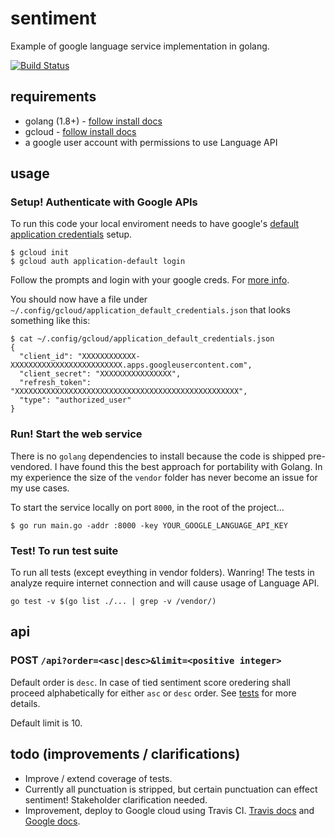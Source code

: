 # sentiment

Example of google language service implementation in golang.

[![Build Status](https://travis-ci.org/smaxwellstewart/sentiment.svg?branch=master)](https://travis-ci.org/smaxwellstewart/sentiment)


## requirements

- golang (1.8+) - [follow install docs](https://golang.org/doc/install)
- gcloud - [follow install docs](https://cloud.google.com/sdk/gcloud/)
- a google user account with permissions to use Language API

## usage

### Setup! Authenticate with Google APIs

To run this code your local enviroment needs to have google's [default application credentials](https://developers.google.com/identity/protocols/application-default-credentials) setup.

```
$ gcloud init
$ gcloud auth application-default login
```

Follow the prompts and login with your google creds. For [more info](https://cloud.google.com/ml-engine/docs/command-line).

You should now have a file under `~/.config/gcloud/application_default_credentials.json` that looks something like this:

```
$ cat ~/.config/gcloud/application_default_credentials.json
{
  "client_id": "XXXXXXXXXXXX-XXXXXXXXXXXXXXXXXXXXXXXXX.apps.googleusercontent.com",
  "client_secret": "XXXXXXXXXXXXXXXX",
  "refresh_token": "XXXXXXXXXXXXXXXXXXXXXXXXXXXXXXXXXXXXXXXXXXXXXXXXXX",
  "type": "authorized_user"
}
```

### Run! Start the web service

There is no `golang` dependencies to install because the code is shipped pre-vendored. I have found this the best approach for portability with Golang. In my experience the size of the `vendor` folder has never become an issue for my use cases.

To start the service locally on port `8000`, in the root of the project...

```
$ go run main.go -addr :8000 -key YOUR_GOOGLE_LANGUAGE_API_KEY
```

### Test! To run test suite

To run all tests (except eveything in vendor folders). Wanring!
The tests in analyze require internet connection and will cause usage of Language API.

```
go test -v $(go list ./... | grep -v /vendor/)
```
## api

### **POST** `/api?order=<asc|desc>&limit=<positive integer>`

Default order is `desc`.
In case of tied sentiment score oredering shall proceed alphabetically for either `asc` or `desc` order. See [tests](https://github.com/smaxwellstewart/sentiment/blob/master/word/sort_test.go) for more details.

Default limit is 10.


## todo (improvements / clarifications)

- Improve / extend coverage of tests.
- Currently all punctuation is stripped, but certain punctuation can effect sentiment! Stakeholder clarification needed.
- Improvement, deploy to Google cloud using Travis CI. [Travis docs](https://docs.travis-ci.com/user/deployment/google-app-engine/) and [Google docs](https://cloud.google.com/solutions/continuous-delivery-with-travis-ci).
